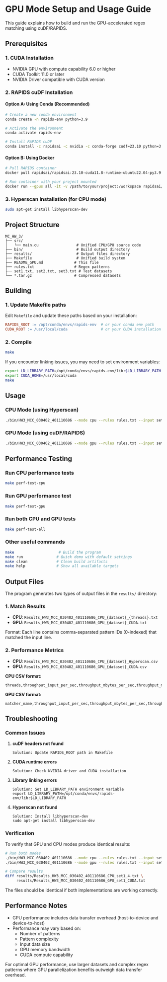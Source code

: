 # GPU Mode Setup and Usage Guide

This guide explains how to build and run the GPU-accelerated regex matching using cuDF/RAPIDS.

## Prerequisites

### 1. CUDA Installation
- NVIDIA GPU with compute capability 6.0 or higher
- CUDA Toolkit 11.0 or later
- NVIDIA Driver compatible with CUDA version

### 2. RAPIDS cuDF Installation

#### Option A: Using Conda (Recommended)
```bash
# Create a new conda environment
conda create -n rapids-env python=3.9

# Activate the environment
conda activate rapids-env

# Install RAPIDS cuDF
conda install -c rapidsai -c nvidia -c conda-forge cudf=23.10 python=3.9 cudatoolkit=11.8
```

#### Option B: Using Docker
```bash
# Pull RAPIDS container
docker pull rapidsai/rapidsai:23.10-cuda11.8-runtime-ubuntu22.04-py3.9

# Run container with your project mounted
docker run --gpus all -it -v /path/to/your/project:/workspace rapidsai/rapidsai:23.10-cuda11.8-runtime-ubuntu22.04-py3.9
```

### 3. Hyperscan Installation (for CPU mode)
```bash
sudo apt-get install libhyperscan-dev
```

## Project Structure

```
MC_HW_3/
├── src/
│   └── main.cu                 # Unified CPU/GPU source code
├── bin/                        # Build output directory
├── results/                    # Output files directory
├── Makefile                    # Unified build system
├── README_GPU.md              # This file
├── rules.txt                  # Regex patterns
├── set1.txt, set2.txt, set3.txt # Test datasets
└── *.tar.gz                   # Compressed datasets
```

## Building

### 1. Update Makefile paths
Edit `Makefile` and update these paths based on your installation:
```makefile
RAPIDS_ROOT := /opt/conda/envs/rapids-env  # or your conda env path
CUDA_ROOT := /usr/local/cuda               # or your CUDA installation path
```

### 2. Compile
```bash
make
```

If you encounter linking issues, you may need to set environment variables:
```bash
export LD_LIBRARY_PATH=/opt/conda/envs/rapids-env/lib:$LD_LIBRARY_PATH
export CUDA_HOME=/usr/local/cuda
make
```

## Usage

### CPU Mode (using Hyperscan)
```bash
./bin/HW3_MCC_030402_401110686 --mode cpu --rules rules.txt --input set1.txt --threads 4
```

### GPU Mode (using cuDF/RAPIDS)
```bash
./bin/HW3_MCC_030402_401110686 --mode gpu --rules rules.txt --input set1.txt
```

## Performance Testing

### Run CPU performance tests
```bash
make perf-test-cpu
```

### Run GPU performance test
```bash
make perf-test-gpu
```

### Run both CPU and GPU tests
```bash
make perf-test-all
```

### Other useful commands
```bash
make                    # Build the program
make run               # Quick demo with default settings
make clean             # Clean build artifacts
make help              # Show all available targets
```

## Output Files

The program generates two types of output files in the `results/` directory:

### 1. Match Results
- **CPU**: `Results_HW3_MCC_030402_401110686_CPU_{dataset}_{threads}.txt`
- **GPU**: `Results_HW3_MCC_030402_401110686_GPU_{dataset}_CUDA.txt`

Format: Each line contains comma-separated pattern IDs (0-indexed) that matched the input line.

### 2. Performance Metrics
- **CPU**: `Results_HW3_MCC_030402_401110686_CPU_{dataset}_Hyperscan.csv`
- **GPU**: `Results_HW3_MCC_030402_401110686_GPU_{dataset}_CUDA.csv`

**CPU CSV format:**
```
threads,throughput_input_per_sec,throughput_mbytes_per_sec,throughput_match_per_sec,latency_ms
```

**GPU CSV format:**
```
matcher_name,throughput_input_per_sec,throughput_mbytes_per_sec,throughput_match_per_sec,latency_ms
```

## Troubleshooting

### Common Issues

1. **cuDF headers not found**
   ```
   Solution: Update RAPIDS_ROOT path in Makefile
   ```

2. **CUDA runtime errors**
   ```
   Solution: Check NVIDIA driver and CUDA installation
   ```

3. **Library linking errors**
   ```
   Solution: Set LD_LIBRARY_PATH environment variable
   export LD_LIBRARY_PATH=/opt/conda/envs/rapids-env/lib:$LD_LIBRARY_PATH
   ```

4. **Hyperscan not found**
   ```
   Solution: Install libhyperscan-dev
   sudo apt-get install libhyperscan-dev
   ```

### Verification

To verify that GPU and CPU modes produce identical results:
```bash
# Run both modes
./bin/HW3_MCC_030402_401110686 --mode cpu --rules rules.txt --input set1.txt --threads 4
./bin/HW3_MCC_030402_401110686 --mode gpu --rules rules.txt --input set1.txt

# Compare results
diff results/Results_HW3_MCC_030402_401110686_CPU_set1_4.txt \
     results/Results_HW3_MCC_030402_401110686_GPU_set1_CUDA.txt
```

The files should be identical if both implementations are working correctly.

## Performance Notes

- GPU performance includes data transfer overhead (host-to-device and device-to-host)
- Performance may vary based on:
  - Number of patterns
  - Pattern complexity
  - Input data size
  - GPU memory bandwidth
  - CUDA compute capability

For optimal GPU performance, use larger datasets and complex regex patterns where GPU parallelization benefits outweigh data transfer overhead.
